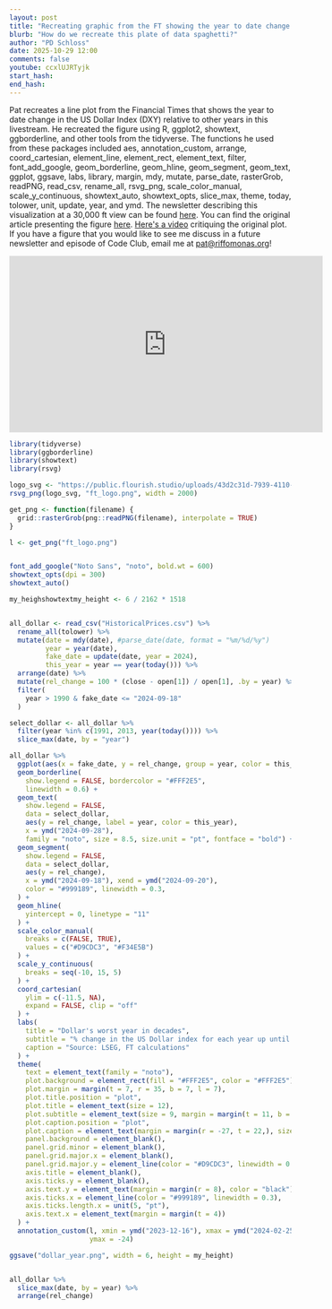 ```yaml
---
layout: post
title: "Recreating graphic from the FT showing the year to date change in the US Dollar Index (CC377)"
blurb: "How do we recreate this plate of data spaghetti?"
author: "PD Schloss"
date: 2025-10-29 12:00
comments: false
youtube: ccxlUJRTyjk
start_hash: 
end_hash: 
---
```


Pat recreates a line plot from the Financial Times that shows the year to date change in the US Dollar Index (DXY) relative to other years in this livestream. He recreated the figure using R, ggplot2, showtext, ggborderline, and other tools from the tidyverse. The functions he used from these packages included aes, annotation_custom, arrange, coord_cartesian, element_line, element_rect, element_text, filter, font_add_google, geom_borderline, geom_hline, geom_segment, geom_text, ggplot, ggsave, labs, library, margin, mdy, mutate, parse_date, rasterGrob, readPNG, read_csv, rename_all, rsvg_png, scale_color_manual, scale_y_continuous, showtext_auto, showtext_opts, slice_max, theme, today, tolower, unit, update, year, and ymd. The newsletter describing this visualization at a 30,000 ft view can be found [here](https://shop.riffomonas.org/posts/how-bad-has-2025-been-for-the-us-dollar-is-this-picture-worth-1000-words). You can find the original article presenting the figure [here]( https://www.ft.com/content/ac9e7ee1-ebe5-431a-a315-b833de728ec9). [Here's a video](https://youtu.be/lsD2_lxE18g) critiquing the original plot. If you have a figure that you would like to see me discuss in a future newsletter and episode of Code Club, email me at pat@riffomonas.org!

<iframe style="margin: 0 auto;display:block;" width="560" height="315" src="https://www.youtube.com/embed/{{ page.youtube }}" frameborder="0" allow="accelerometer; autoplay; encrypted-media; gyroscope; picture-in-picture" allowfullscreen></iframe>

```R
library(tidyverse)
library(ggborderline)
library(showtext)
library(rsvg)

logo_svg <- "https://public.flourish.studio/uploads/43d2c31d-7939-4110-a079-53f54ba93ac6.svg"
rsvg_png(logo_svg, "ft_logo.png", width = 2000)

get_png <- function(filename) {
  grid::rasterGrob(png::readPNG(filename), interpolate = TRUE)
}

l <- get_png("ft_logo.png")


font_add_google("Noto Sans", "noto", bold.wt = 600)
showtext_opts(dpi = 300)
showtext_auto()

my_heighshowtextmy_height <- 6 / 2162 * 1518


all_dollar <- read_csv("HistoricalPrices.csv") %>%
  rename_all(tolower) %>%
  mutate(date = mdy(date), #parse_date(date, format = "%m/%d/%y")
         year = year(date),
         fake_date = update(date, year = 2024),
         this_year = year == year(today())) %>%
  arrange(date) %>%
  mutate(rel_change = 100 * (close - open[1]) / open[1], .by = year) %>%
  filter(
    year > 1990 & fake_date <= "2024-09-18"
  )

select_dollar <- all_dollar %>%
  filter(year %in% c(1991, 2013, year(today()))) %>% 
  slice_max(date, by = "year")

all_dollar %>%
  ggplot(aes(x = fake_date, y = rel_change, group = year, color = this_year)) +
  geom_borderline(
    show.legend = FALSE, bordercolor = "#FFF2E5",
    linewidth = 0.6) +
  geom_text(
    show.legend = FALSE,
    data = select_dollar,
    aes(y = rel_change, label = year, color = this_year),
    x = ymd("2024-09-28"),
    family = "noto", size = 8.5, size.unit = "pt", fontface = "bold") +
  geom_segment(
    show.legend = FALSE,
    data = select_dollar,
    aes(y = rel_change),
    x = ymd("2024-09-18"), xend = ymd("2024-09-20"),
    color = "#999189", linewidth = 0.3,
  ) +
  geom_hline(
    yintercept = 0, linetype = "11"
  ) +
  scale_color_manual(
    breaks = c(FALSE, TRUE),
    values = c("#D9CDC3", "#F34E5B")
  ) +
  scale_y_continuous(
    breaks = seq(-10, 15, 5)
  ) +
  coord_cartesian(
    ylim = c(-11.5, NA),
    expand = FALSE, clip = "off"
  ) +
  labs(
    title = "Dollar's worst year in decades",
    subtitle = "% change in the US Dollar index for each year up until September 18",
    caption = "Source: LSEG, FT calculations"
  ) +
  theme(
    text = element_text(family = "noto"),
    plot.background = element_rect(fill = "#FFF2E5", color = "#FFF2E5"),
    plot.margin = margin(t = 7, r = 35, b = 7, l = 7),
    plot.title.position = "plot",
    plot.title = element_text(size = 12),
    plot.subtitle = element_text(size = 9, margin = margin(t = 11, b = 22)),
    plot.caption.position = "plot",
    plot.caption = element_text(margin = margin(r = -27, t = 22,), size = 7),
    panel.background = element_blank(),
    panel.grid.minor = element_blank(),
    panel.grid.major.x = element_blank(),
    panel.grid.major.y = element_line(color = "#D9CDC3", linewidth = 0.3),
    axis.title = element_blank(),
    axis.ticks.y = element_blank(),
    axis.text.y = element_text(margin = margin(r = 8), color = "black"),
    axis.ticks.x = element_line(color = "#999189", linewidth = 0.3),
    axis.ticks.length.x = unit(5, "pt"),
    axis.text.x = element_text(margin = margin(t = 4))
  ) +
  annotation_custom(l, xmin = ymd("2023-12-16"), xmax = ymd("2024-02-25"),
                    ymax = -24)

ggsave("dollar_year.png", width = 6, height = my_height)


all_dollar %>%
  slice_max(date, by = year) %>%
  arrange(rel_change)
```